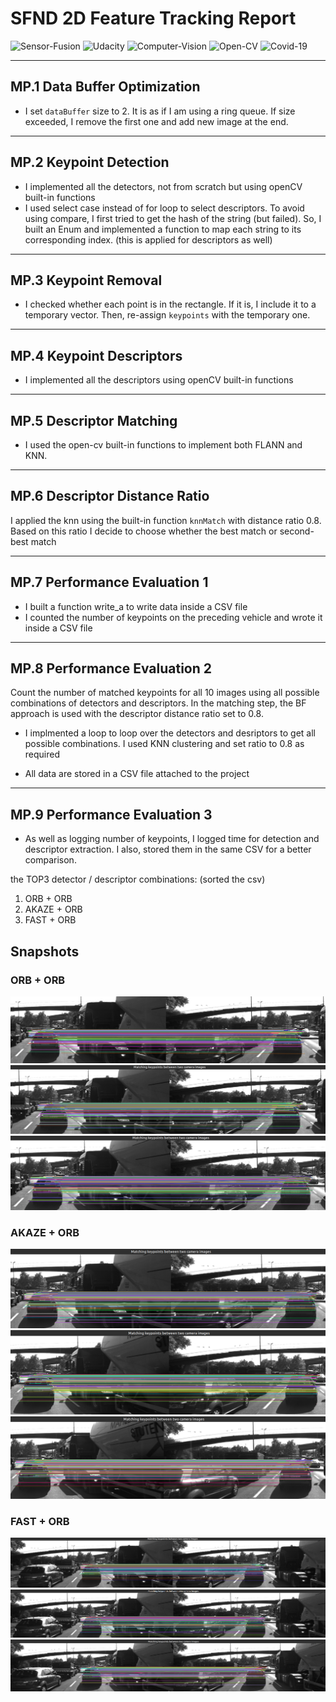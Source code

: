 
# SFND 2D Feature Tracking Report

![Sensor-Fusion][1]
![Udacity][2]
![Computer-Vision][3]
![Open-CV][4]
![Covid-19][5]

[1]: https://img.shields.io/:Sensor-Fusion-whiteGreen.svg?style=round-square
[2]: https://img.shields.io/:Udacity-blue.svg?style=round-square
[3]: https://img.shields.io/:Computer-Vision-yellow.svg?style=round-square
[4]: https://img.shields.io/:Open-CV-purple.svg?style=round-square
[5]: https://img.shields.io/:Covid-19-red.svg?style=round-square


---

## MP.1 Data Buffer Optimization
* I set `dataBuffer` size to 2. It is as if I am using a ring queue. If size exceeded, I remove the first one and add new image at the end.
---

## MP.2 Keypoint Detection

* I implemented all the detectors, not from scratch but using openCV built-in functions
* I used select case instead of for loop to select descriptors. To avoid using compare, I first tried to get the hash of the string (but failed). So, I built an Enum and implemented a function to map each string to its corresponding index. (this is applied for descriptors as well)

---

## MP.3 Keypoint Removal
* I checked whether each point is in the rectangle. If it is, I include it to a temporary vector. Then, re-assign `keypoints` with the temporary one.

---

## MP.4 Keypoint Descriptors
* I implemented all the descriptors using openCV built-in functions
---

## MP.5 Descriptor Matching
* I used the open-cv built-in functions to implement both FLANN and KNN.
---

## MP.6 Descriptor Distance Ratio

I applied the knn using the built-in function `knnMatch` with distance ratio 0.8. Based on this ratio I decide to choose whether the best match or second-best match

---

## MP.7 Performance Evaluation 1

* I built a function write_a to write data inside a CSV file
* I counted the number of keypoints on the preceding vehicle and wrote it inside a CSV file

---

## MP.8 Performance Evaluation 2
Count the number of matched keypoints for all 10 images using all possible combinations of detectors and descriptors. In the matching step, the BF approach is used with the descriptor distance ratio set to 0.8.

* I implmented a loop to loop over the detectors and desriptors to get all possible combinations. I used KNN clustering and set ratio to 0.8 as required

* All data are stored in a CSV file attached to the project


---

## MP.9 Performance Evaluation 3

* As well as logging number of keypoints, I logged time for detection and descriptor extraction. I also, stored them in the same CSV for a better comparison.

the TOP3 detector / descriptor combinations: (sorted the csv)
1. ORB + ORB
1. AKAZE + ORB
1. FAST + ORB

## Snapshots

### ORB + ORB
<img src="screenshots/orb-orb.png">
<img src="screenshots/orb-orb2.png">
<img src="screenshots/orb-orb3.png">

### AKAZE + ORB
<img src="screenshots/akaze-orb.png">
<img src="screenshots/akaze-orb2.png">
<img src="screenshots/akaze-orb3.png">

### FAST + ORB
<img src="screenshots/fast-orb.png">
<img src="screenshots/fast-orb2.png">
<img src="screenshots/fast-orb3.png">
